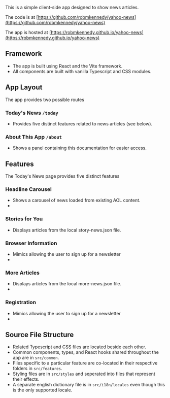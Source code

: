 This is a simple client-side app designed to show news articles.

The code is at [https://github.com/robmkennedy/yahoo-news](https://github.com/robmkennedy/yahoo-news)

The app is hosted at [https://robmkennedy.github.io/yahoo-news](https://robmkennedy.github.io/yahoo-news)

## Framework

- The app is built using React and the Vite framework.
- All components are built with vanilla Typescript and CSS modules.


## App Layout

The app provides two possible routes

### Today's News `/today`
- Provides five distinct features related to news articles (see below).

### About This App `/about`
- Shows a panel containing this documentation for easier access.


## Features

The Today's News page provides five distinct features

### Headline Carousel

* Shows a carousel of news loaded from existing AOL content.
* 

### Stories for You

* Displays articles from the local story-news.json file.


### Browser Information

* Mimics allowing the user to sign up for a newsletter
*

### More Articles

* Displays articles from the local more-news.json file.
*

### Registration

* Mimics allowing the user to sign up for a newsletter
*


## Source File Structure
- Related Typescript and CSS files are located beside each other.
- Common components, types, and React hooks shared throughout the app are in `src/common`.
- Files specific to a particular feature are co-located in their respective folders in `src/features`.
- Styling files are in `src/styles` and seperated into files that represent their effects.
- A separate english dictionary file is in `src/i18n/locales` even though this is the only supported locale.